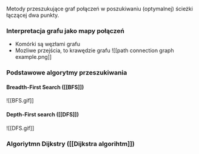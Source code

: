 Metody przeszukujące graf połączeń w poszukiwaniu (optymalnej) ścieżki łączącej dwa punkty.

### Interpretacja grafu jako mapy połączeń
- Komórki są węzłami grafu
- Mozliwe przejścia, to krawędzie grafu
![[path connection graph example.png]]
### Podstawowe algorytmy przeszukiwania
####  Breadth-First Search ([[BFS]])
![[BFS.gif]]
#### Depth-First search ([[DFS]]) 
![[DFS.gif]]
### Algoriytmn Dijkstry ([[Dijkstra algorihtm]])
